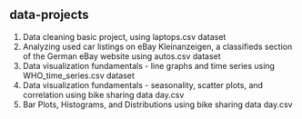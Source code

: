 ## data-projects

1. Data cleaning basic project, using laptops.csv dataset
2. Analyzing used car listings on eBay Kleinanzeigen, a classifieds section of the German eBay website using autos.csv dataset
3. Data visualization fundamentals - line graphs and time series using WHO_time_series.csv dataset
4. Data visualization fundamentals - seasonality, scatter plots, and correlation using  bike sharing data day.csv
5. Bar Plots, Histograms, and Distributions using bike sharing data day.csv
